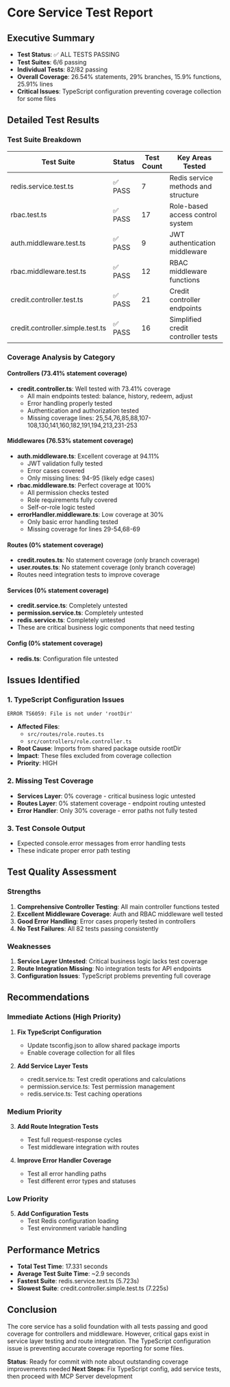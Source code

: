 # Core Service Test Report

## Executive Summary

- **Test Status**: ✅ ALL TESTS PASSING
- **Test Suites**: 6/6 passing
- **Individual Tests**: 82/82 passing
- **Overall Coverage**: 26.54% statements, 29% branches, 15.9% functions, 25.91% lines
- **Critical Issues**: TypeScript configuration preventing coverage collection for some files

## Detailed Test Results

### Test Suite Breakdown

| Test Suite                       | Status  | Test Count | Key Areas Tested                    |
| -------------------------------- | ------- | ---------- | ----------------------------------- |
| redis.service.test.ts            | ✅ PASS | 7          | Redis service methods and structure |
| rbac.test.ts                     | ✅ PASS | 17         | Role-based access control system    |
| auth.middleware.test.ts          | ✅ PASS | 9          | JWT authentication middleware       |
| rbac.middleware.test.ts          | ✅ PASS | 12         | RBAC middleware functions           |
| credit.controller.test.ts        | ✅ PASS | 21         | Credit controller endpoints         |
| credit.controller.simple.test.ts | ✅ PASS | 16         | Simplified credit controller tests  |

### Coverage Analysis by Category

#### Controllers (73.41% statement coverage)

- **credit.controller.ts**: Well tested with 73.41% coverage
  - All main endpoints tested: balance, history, redeem, adjust
  - Error handling properly tested
  - Authentication and authorization tested
  - Missing coverage lines: 25,54,76,85,88,107-108,130,141,160,182,191,194,213,231-253

#### Middlewares (76.53% statement coverage)

- **auth.middleware.ts**: Excellent coverage at 94.11%
  - JWT validation fully tested
  - Error cases covered
  - Only missing lines: 94-95 (likely edge cases)
- **rbac.middleware.ts**: Perfect coverage at 100%
  - All permission checks tested
  - Role requirements fully covered
  - Self-or-role logic tested
- **errorHandler.middleware.ts**: Low coverage at 30%
  - Only basic error handling tested
  - Missing coverage for lines 29-54,68-69

#### Routes (0% statement coverage)

- **credit.routes.ts**: No statement coverage (only branch coverage)
- **user.routes.ts**: No statement coverage (only branch coverage)
- Routes need integration tests to improve coverage

#### Services (0% statement coverage)

- **credit.service.ts**: Completely untested
- **permission.service.ts**: Completely untested
- **redis.service.ts**: Completely untested
- These are critical business logic components that need testing

#### Config (0% statement coverage)

- **redis.ts**: Configuration file untested

## Issues Identified

### 1. TypeScript Configuration Issues

```
ERROR TS6059: File is not under 'rootDir'
```

- **Affected Files**:
  - `src/routes/role.routes.ts`
  - `src/controllers/role.controller.ts`
- **Root Cause**: Imports from shared package outside rootDir
- **Impact**: These files excluded from coverage collection
- **Priority**: HIGH

### 2. Missing Test Coverage

- **Services Layer**: 0% coverage - critical business logic untested
- **Routes Layer**: 0% statement coverage - endpoint routing untested
- **Error Handler**: Only 30% coverage - error paths not fully tested

### 3. Test Console Output

- Expected console.error messages from error handling tests
- These indicate proper error path testing

## Test Quality Assessment

### Strengths

1. **Comprehensive Controller Testing**: All main controller functions tested
2. **Excellent Middleware Coverage**: Auth and RBAC middleware well tested
3. **Good Error Handling**: Error cases properly tested in controllers
4. **No Test Failures**: All 82 tests passing consistently

### Weaknesses

1. **Service Layer Untested**: Critical business logic lacks test coverage
2. **Route Integration Missing**: No integration tests for API endpoints
3. **Configuration Issues**: TypeScript problems preventing full coverage

## Recommendations

### Immediate Actions (High Priority)

1. **Fix TypeScript Configuration**
   - Update tsconfig.json to allow shared package imports
   - Enable coverage collection for all files

2. **Add Service Layer Tests**
   - credit.service.ts: Test credit operations and calculations
   - permission.service.ts: Test permission management
   - redis.service.ts: Test caching operations

### Medium Priority

3. **Add Route Integration Tests**
   - Test full request-response cycles
   - Test middleware integration with routes

4. **Improve Error Handler Coverage**
   - Test all error handling paths
   - Test different error types and statuses

### Low Priority

5. **Add Configuration Tests**
   - Test Redis configuration loading
   - Test environment variable handling

## Performance Metrics

- **Total Test Time**: 17.331 seconds
- **Average Test Suite Time**: ~2.9 seconds
- **Fastest Suite**: redis.service.test.ts (5.723s)
- **Slowest Suite**: credit.controller.simple.test.ts (7.225s)

## Conclusion

The core service has a solid foundation with all tests passing and good coverage for controllers and middleware. However, critical gaps exist in service layer testing and route integration. The TypeScript configuration issue is preventing accurate coverage reporting for some files.

**Status**: Ready for commit with note about outstanding coverage improvements needed
**Next Steps**: Fix TypeScript config, add service tests, then proceed with MCP Server development
